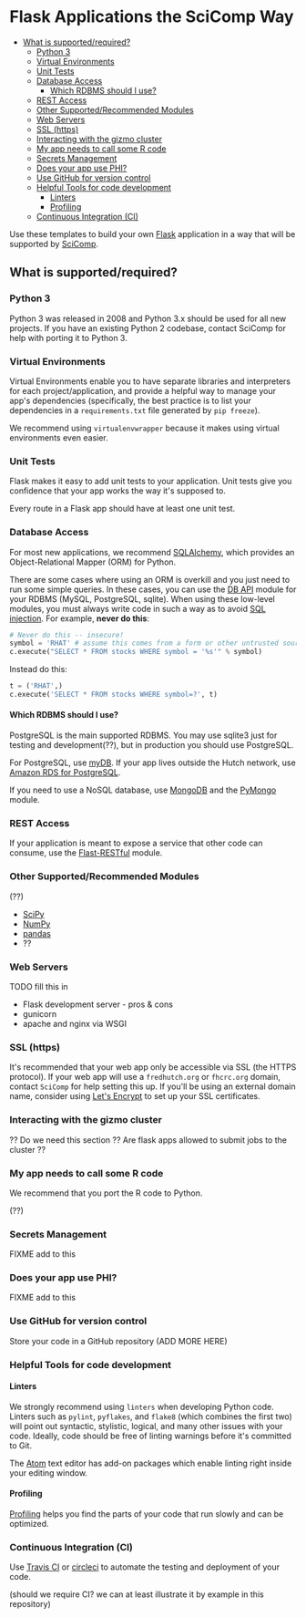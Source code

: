 # Flask Applications the SciComp Way

<!-- toc -->

- [What is supported/required?](#what-is-supportedrequired)
  * [Python 3](#python-3)
  * [Virtual Environments](#virtual-environments)
  * [Unit Tests](#unit-tests)
  * [Database Access](#database-access)
    + [Which RDBMS should I use?](#which-rdbms-should-i-use)
  * [REST Access](#rest-access)
  * [Other Supported/Recommended Modules](#other-supportedrecommended-modules)
  * [Web Servers](#web-servers)
  * [SSL (https)](#ssl-https)
  * [Interacting with the gizmo cluster](#interacting-with-the-gizmo-cluster)
  * [My app needs to call some R code](#my-app-needs-to-call-some-r-code)
  * [Secrets Management](#secrets-management)
  * [Does your app use PHI?](#does-your-app-use-phi)
  * [Use GitHub for version control](#use-github-for-version-control)
  * [Helpful Tools for code development](#helpful-tools-for-code-development)
    + [Linters](#linters)
    + [Profiling](#profiling)
  * [Continuous Integration (CI)](#continuous-integration-ci)

<!-- tocstop -->

Use these templates to build your own
[Flask](http://flask.pocoo.org/) application in
a way that will be supported by
[SciComp](https://teams.fhcrc.org/sites/citwiki/SciComp/Pages/Home.aspx?TreeField=Wiki_x0020_Page_x0020_Categories).

## What is supported/required?

### Python 3

Python 3 was released in 2008 and Python 3.x should be used for all
new projects. If you have an existing Python 2 codebase, contact
SciComp for help with porting it to Python 3.

### Virtual Environments

Virtual Environments enable you to have separate libraries and
interpreters for each project/application, and provide a
helpful way to manage your app's dependencies (specifically,
the best practice is to list your dependencies in a
`requirements.txt` file generated by `pip freeze`).

We recommend using `virtualenvwrapper` because it makes
using virtual environments even easier.



### Unit Tests

Flask makes it easy to add unit tests to your application.
Unit tests give you confidence that your app works the way
it's supposed to.

Every route in a Flask app should have at least one unit test.

### Database Access

For most new applications, we recommend
[SQLAlchemy](http://www.sqlalchemy.org/), which provides
an Object-Relational Mapper (ORM) for Python.

There are some cases where using an ORM is overkill
and you just need to run some simple queries.
In these cases, you can use the
[DB API](https://wiki.python.org/moin/DatabaseInterfaces)
module for your RDBMS (MySQL, PostgreSQL, sqlite).
When using these low-level modules,
you must always write code in such a way as to avoid
[SQL injection](https://en.wikipedia.org/wiki/SQL_injection).
For example, **never do this**:

```python
# Never do this -- insecure!
symbol = 'RHAT' # assume this comes from a form or other untrusted source
c.execute("SELECT * FROM stocks WHERE symbol = '%s'" % symbol)
```

Instead do this:

```python
t = ('RHAT',)
c.execute('SELECT * FROM stocks WHERE symbol=?', t)
```

#### Which RDBMS should I use?

PostgreSQL is the main supported RDBMS. You may use sqlite3 just
for testing and development(??), but in production you should use
PostgreSQL.

For PostgreSQL, use [myDB](https://mydb.fredhutch.org). If your app lives
outside the Hutch network, use
[Amazon RDS for PostgreSQL](https://aws.amazon.com/rds/postgresql/).

If you need to use a NoSQL database, use
[MongoDB](https://www.mongodb.com/) and the
[PyMongo](https://api.mongodb.com/python/current/) module.




### REST Access

If your application is meant to expose a service that other
code can consume, use the
[Flast-RESTful](https://flask-restful-cn.readthedocs.io/en/0.3.5/)
module.

### Other Supported/Recommended Modules

(??)

* [SciPy](https://www.scipy.org/)
* [NumPy](http://www.numpy.org/)
* [pandas](http://pandas.pydata.org/)
* ??


### Web Servers

TODO fill this in

* Flask development server - pros & cons
* gunicorn
* apache and nginx via WSGI


### SSL (https)

It's recommended that your web app only be accessible via
SSL (the HTTPS protocol). If your web app will use a `fredhutch.org`
or `fhcrc.org` domain, contact `SciComp` for help setting this up.
If you'll be using an external domain name, consider using
[Let's Encrypt](https://letsencrypt.org/) to set up your
SSL certificates.

### Interacting with the gizmo cluster

?? Do we need this section ?? Are flask apps allowed to submit jobs
to the cluster ??

### My app needs to call some R code

We recommend that you port the R code to Python.

(??)


### Secrets Management

FIXME add to this

### Does your app use PHI?

FIXME add to this



### Use GitHub for version control

Store your code in a GitHub repository (ADD MORE HERE)

### Helpful Tools for code development

#### Linters

We strongly recommend using `linters` when developing
Python code. Linters such as `pylint`, `pyflakes`,
and `flake8` (which combines the first two) will point
out syntactic, stylistic, logical, and many other issues
with your code. Ideally, code should be free of linting
warnings before it's committed to Git.

The [Atom](https://atom.io/) text editor has add-on packages
which enable linting right inside your editing window.

#### Profiling

[Profiling](https://docs.python.org/2/library/profile.html)
helps you find the parts of your code that run slowly and
can be optimized.

### Continuous Integration (CI)

Use [Travis CI](https://travis-ci.org) or
[circleci](https://circleci.com/) to automate the testing
and deployment of your code.

(should we require CI? we can at least illustrate it by
example in this repository)
